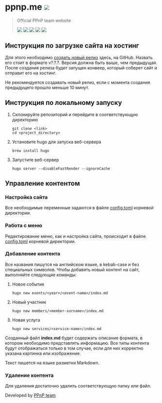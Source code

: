 # ppnp.me ![](https://github.com/PPnP/ppnp.me/workflows/Deploy%20to%20production/badge.svg)

> Official PPnP team website
>
> [![](https://img.shields.io/badge/backend-Stepan%20Denisov-lightblue)](https://t.me/sd_denisoff 'Telegram')
> [![](https://img.shields.io/badge/frontend-Matvey%20Kottsov-orange)](https://vk.com/kottsovcom 'VK profile')
> [![](https://img.shields.io/badge/DS%26ML-Denis%20Kozlov-blue)](https://vk.com/dkozl 'VK profile')
> [![](https://img.shields.io/badge/UX%2FUI-Leonid%20Kravtsov-green)](https://vk.com/leokravtsov 'VK profile')
> [![](https://img.shields.io/badge/PM%26BA-Pavel%20Krylov-lightgrey)](https://vk.com/pkryloff 'VK profile')

## Инструкция по загрузке сайта на хостинг

Для этого необходимо [создать новый релиз](https://github.com/PPnP/ppnp.me/releases) здесь, на GitHub. Назвать его стоит в формате v?.?.?. Версия должна быть выше, чем предыдущая. После создания релиза будет запущен конвеер, который соберет сайт и отправит его на хостинг.

Не рекомендуется создавать новый релиз, если с момента создания предыдущего прошло меньше 10 минут.

## Инструкция по локальному запуску

1. Склонируйте репозиторий и перейдите в соответствующую директорию
    ```
    git clone <link>
    cd <project_directory>
    ```
    
2. Установите hugo для запуска веб-сервера
    ```
    brew install hugo
    ```

4. Запустите веб-сервер
    ```
    hugo server --disableFastRender --ignoreCache
    ```
   
## Управление контентом

### Настройка сайта

Все необходимые переменные задаются в файле [config.toml](config.toml) корневой директории.

### Работа с меню

Редактирование меню, как и настройка сайта, происходит в файле [config.toml](config.toml) корневой директории.

### Добавление контента

Все названия пишутся на английском языке, в kebab-case и без специальных символов. Чтобы добавить новый контент на сайт, выполняйте следующие команды:

1. Новое событие
    ```
    hugo new events/<year>/<event-name>/index.md
    ```
2. Новый участник
    ```
    hugo new members/<member-surname>/index.md
    ```
3. Новая услуга
    ```
    hugo new services/<service-name>/index.md
    ```

Созданный файл **index.md** будет содержать описание формата, в котором необходимо представлять информацию. Все типы контента будут отображаться только в том случае, если для них корректно указана картинка или изображение.

Текст пишется на языке разметки Markdown. 

### Удаление контента

Для удаления достаточно удалить соответствующую папку или файл.


Developed by [PPnP team](https://ppnp.me 'team website')
